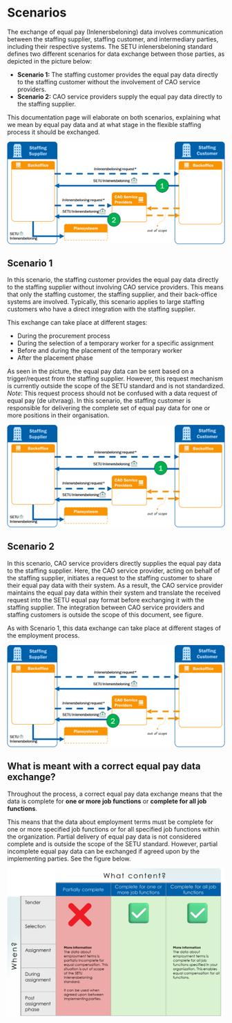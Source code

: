 # Scenarios

The exchange of equal pay (Inlenersbeloning) data involves communication between the staffing supplier, staffing customer, and intermediary parties, including their respective systems. The SETU inlenersbeloning standard defines two different scenarios for data exchange between those parties, as depicted in the picture below:

* **Scenario 1:** The staffing customer provides the equal pay data directly to the staffing customer without the involvement of CAO service providers.
* **Scenario 2:** CAO service providers supply the equal pay data directly to the staffing supplier.

This documentation page will elaborate on both scenarios, explaining what we mean by equal pay data and at what stage in the flexible staffing process it should be exchanged.

![inlenersbeloning scenarios](../../static/img/Inlenersbeloning%20scenarios.png)


## Scenario 1

In this scenario, the staffing customer provides the equal pay data directly to the staffing supplier without involving CAO service providers. This means that only the staffing customer, the staffing supplier, and their back-office systems are involved. Typically, this scenario applies to large staffing customers who have a direct integration with the staffing supplier.

This exchange can take place at different stages:

* During the procurement process
* During the selection of a temporary worker for a specific assignment
* Before and during the placement of the temporary worker
* After the placement phase

As seen in the picture, the equal pay data can be sent based on a trigger/request from the staffing supplier. However, this request mechanism is currently outside the scope of the SETU standard and is not standardized. *Note*: This request process should not be confused with a data request of equal pay (de uitvraag). In this scenario, the staffing customer is responsible for delivering the complete set of equal pay data for one or more positions in their organisation.

![scenario 1](../../static/img/Scenario%201%20inlenersbeloning.png)

## Scenario 2

In this scenario, CAO service providers directly supplies the equal pay data to the staffing supplier. Here, the CAO service provider, acting on behalf of the staffing supplier, initiates a request to the staffing customer to share their equal pay data with their system. As a result, the CAO service provider maintains the equal pay data within their system and translate the received request into the SETU equal pay format before exchanging it with the staffing supplier. The integration between CAO service providers and staffing customers is outside the scope of this document, see figure.

As with Scenario 1, this data exchange can take place at different stages of the employment process.

![scenario 2](../../static/img/Scenario%202.png)

## What is meant with a correct equal pay data exchange?

Throughout the process, a correct equal pay data exchange means that the data is complete for **one or more job functions** or **complete for all job functions**. 

This means that the data about employment terms must be complete for one or more specified job functions or for all specified job functions within the organization. Partial delivery of equal pay data is not considered complete and is outside the scope of the SETU standard. However, partial incomplete equal pay data can be exchanged if agreed upon by the implementing parties. See the figure below. 

![when and what](../../static/img/When%20and%20what%20inlenersbeloning.png)